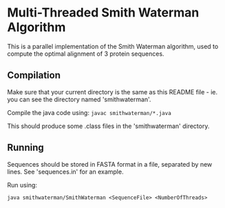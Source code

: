 Multi-Threaded Smith Waterman Algorithm
=======================================

This is a parallel implementation of the Smith Waterman algorithm, used to
compute the optimal alignment of 3 protein sequences.

Compilation
-----------
Make sure that your current directory is the same as this README file - ie. you
can see the directory named 'smithwaterman'.

Compile the java code using:
`javac smithwaterman/*.java`

This should produce some .class files in the 'smithwaterman' directory.

Running
-------
Sequences should be stored in FASTA format in a file, separated by new lines.
See 'sequences.in' for an example.

Run using:

`java smithwaterman/SmithWaterman <SequenceFile> <NumberOfThreads>`